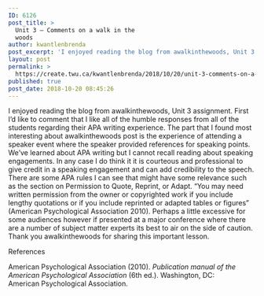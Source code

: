 ```yaml
---
ID: 6126
post_title: >
  Unit 3 – Comments on a walk in the
  woods
author: kwantlenbrenda
post_excerpt: 'I enjoyed reading the blog from awalkinthewoods, Unit 3 assignment. First I&rsquo;d like to comment that I like all of the humble responses from all of the students regarding their APA writing experience. The part that I found most interesting about awalkinthewoods post is the experience of attending a speaker event where the speaker provided &hellip; <p><a href="https://create.twu.ca/kwantlenbrenda/2018/10/20/unit-3-comments-on-a-walk-in-the-woods/">Continue reading<span> "Unit 3 &ndash; Comments on a walk in the woods"</span></a></p>'
layout: post
permalink: >
  https://create.twu.ca/kwantlenbrenda/2018/10/20/unit-3-comments-on-a-walk-in-the-woods/
published: true
post_date: 2018-10-20 08:45:26
---
```

<p>I enjoyed reading the blog from awalkinthewoods, Unit 3 assignment. First I&#8217;d like to comment that I like all of the humble responses from all of the students regarding their APA writing experience. The part that I found most interesting about awalkinthewoods post is the experience of attending a speaker event where the speaker provided references for speaking points. We&#8217;ve learned about APA writing but I cannot recall reading about speaking engagements. In any case I do think it it is courteous and professional to give credit in a speaking engagement and can add credibility to the speech. There are some APA rules I can see that might have some relevance such as the section on Permission to Quote, Reprint, or Adapt. &#8220;You may need written permission from the owner or copyrighted work if you include lengthy quotations or if you include reprinted or adapted tables or figures&#8221; (American Psychological Association 2010). Perhaps a little excessive for some audiences however if presented at a major conference where there are a number of subject matter experts its best to air on the side of caution. Thank you awalkinthewoods for sharing this important lesson.</p>
<p>References</p>
<p>American Psychological Association (2010). <em>Publication manual of the American Psychological Association</em> (6th ed.). Washington, DC: American Psychological Association.</p>
